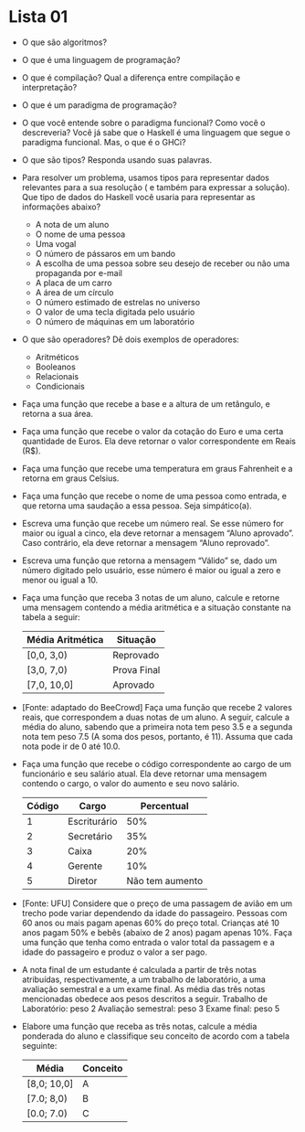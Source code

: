 # Lista 01

- O que são algoritmos?

- O que é uma linguagem de programação?

- O que é compilação? Qual a diferença entre compilação e interpretação?

- O que é um paradigma de programação?

- O que você entende sobre o paradigma funcional? Como você o descreveria?
Você já sabe que o Haskell é uma linguagem que segue o paradigma funcional. Mas, o que é o
GHCi?

- O que são tipos? Responda usando suas palavras.

- Para resolver um problema, usamos tipos para representar dados relevantes para a sua
resolução ( e também para expressar a solução). Que tipo de dados do Haskell você usaria
para representar as informações abaixo?

    - A nota de um aluno
    - O nome de uma pessoa
    - Uma vogal
    - O número de pássaros em um bando
    - A escolha de uma pessoa sobre seu desejo de receber ou não uma propaganda por e-mail
    - A placa de um carro
    - A área de um círculo
    - O número estimado de estrelas no universo
    - O valor de uma tecla digitada pelo usuário
    - O número de máquinas em um laboratório

- O que são operadores? Dê dois exemplos de operadores:
    - Aritméticos
    - Booleanos
    - Relacionais
    - Condicionais

- Faça uma função que recebe a base e a altura de um retângulo, e retorna a sua área.

- Faça uma função que recebe o valor da cotação do Euro e uma certa quantidade de Euros. Ela
deve retornar o valor correspondente em Reais (R$).

- Faça uma função que recebe uma temperatura em graus Fahrenheit e a retorna em graus Celsius.

- Faça uma função que recebe o nome de uma pessoa como entrada, e que retorna uma saudação a
essa pessoa. Seja simpático(a).

- Escreva uma função que recebe um número real. Se esse número for maior ou igual a cinco,
ela deve retornar a mensagem “Aluno aprovado”. Caso contrário, ela deve retornar a
mensagem “Aluno reprovado”.

- Escreva uma função que retorna a mensagem “Válido” se, dado um número digitado pelo
usuário, esse número é maior ou igual a zero e menor ou igual a 10.

- Faça uma função que receba 3 notas de um aluno, calcule e retorne uma mensagem contendo a
média aritmética e a situação constante na tabela a seguir:

    Média Aritmética | Situação
    -----------------|--------------
    [0,0, 3,0)       | Reprovado
    [3,0, 7,0)       | Prova Final
    [7,0, 10,0]      | Aprovado

- [Fonte: adaptado do BeeCrowd] Faça uma função que recebe 2 valores reais, que correspondem
a duas notas de um aluno. A seguir, calcule a média do aluno, sabendo que a primeira nota
tem peso 3.5 e a segunda nota tem peso 7.5 (A soma dos pesos, portanto, é 11). Assuma que
cada nota pode ir de 0 até 10.0.

- Faça uma função que recebe o código correspondente ao cargo de um funcionário e seu
salário atual. Ela deve retornar uma mensagem contendo o cargo, o valor do aumento e seu
novo salário.

    Código| Cargo       | Percentual
    ------|-------------|------------
    1     | Escriturário| 50%
    2     | Secretário  | 35%
    3     | Caixa       | 20%
    4     | Gerente     | 10%
    5     |Diretor      | Não tem aumento

- [Fonte: UFU] Considere que o preço de uma passagem de avião em um trecho pode variar
dependendo da idade do passageiro. Pessoas com 60 anos ou mais pagam apenas 60% do preço
total. Crianças até 10 anos pagam 50% e bebês (abaixo de 2 anos) pagam apenas 10%. Faça
uma função que tenha como entrada o valor total da passagem e a idade do passageiro e
produz o valor a ser pago.

- A nota final de um estudante é calculada a partir de três notas atribuídas,
respectivamente, a um trabalho de laboratório, a uma avaliação semestral e a um exame
final. As média das três notas mencionadas obedece aos pesos descritos a seguir.
Trabalho de Laboratório: peso 2
Avaliação semestral: peso 3
Exame final: peso 5

- Elabore uma função que receba as três notas, calcule a média ponderada do aluno e
classifique seu conceito de acordo com a tabela seguinte:

    Média |Conceito
    ------|-------
    [8,0; 10,0]| A
    [7.0; 8,0)| B
    [0.0; 7.0)| C